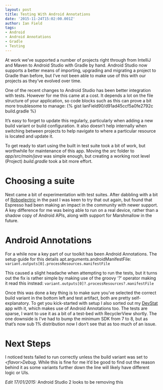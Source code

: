 ```yaml
---
layout: post
title: Testing With Android Annotations
date: '2015-11-24T15:02:00.001Z'
author: Ian Field
tags:
- Android
- Android Annotations
- Gradle
- Testing
---
```

At work we’ve supported a number of projects right through from IntelliJ and Maven to Android Studio with Gradle by hand. Android Studio now supports a better means of importing, upgrading and migrating a project to Gradle than before, but I’ve not been able to make use of this with our projects as they’ve evolved over time.

One of the recent changes to Android Studio has been better integration with tests. However for me this came at a cost. It depends a lot on the file structure of your application, so code blocks such as this can prove a bit more troublesome to manage:
{% gist IanField90/d91ad45ccf5a0fe2792c build.gradle %}


It’s easy to forget to update this regularly, particularly when adding a new build variant or build configuration. It also doesn’t help internally when switching between projects to help navigate to where a particular resource is located and update it.

To get ready to start using the built in test suite took a bit of work, but worthwhile for maintenance of this app. Moving the *src* folder to *app/src/main/java* was simple enough, but creating a working root level (Project) *build.gradle* took a bit more effort.

# Choosing a suite
Next came a bit of experimentation with test suites. After dabbling with a bit of [Roboelectric](http://robolectric.org) in the past I was keen to try that out again, but found that Espresso had been making an impact in the community with newer support. A key difference for me was being able to run on a real device, rather than a shadow copy of Android APIs, along with support for Marshmallow in the future.

# Android Annotations
For a while now a key part of our toolkit has been Android Annotations. The setup guide for this details apt.arguments.androidManifestFile:
`variant.outputs[0].processResources.manifestFile`

This caused a slight headache when attempting to run the tests, but it turns out the fix is rather simple by making use of the groovy ‘*?*’ operator making it read this instead:
`variant.outputs[0]?.processResources?.manifestFile`

Once this was done a key thing is to make sure you’ve selected the correct build variant in the bottom left and test artifact, both are pretty self-explanatory. To get you kick-started with setup I also sorted out my [DevStat](https://ianfield.com/DevStat) app with it, which makes use of Android Annotations too. The tests are sparse, I want to use it as a bit of a test-bed with RecyclerView shortly. The one downside is I’ve had to bump the minimum SDK from 7 to 8, but as that’s now sub 1% distribution now I don’t see that as too much of an issue.

# Next Steps
I noticed tests failed to run correctly unless the build variant was set to *&lt;flavor&gt;Debug*. While this is fine for me it’d be good to find out the reason behind it as some variants further down the line will likely have different logic or UIs.

*Edit 17/01/2015:*  Android Studio 2 looks to be removing this
